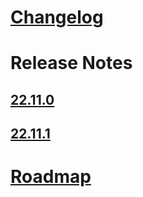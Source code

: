 # [Changelog](./CHANGELOG.md)

# Release Notes

## [22.11.0](./release-notes/22-11-0.md)

## [22.11.1](./release-notes/22-11-1.md)

# [Roadmap](./ROADMAP.md)